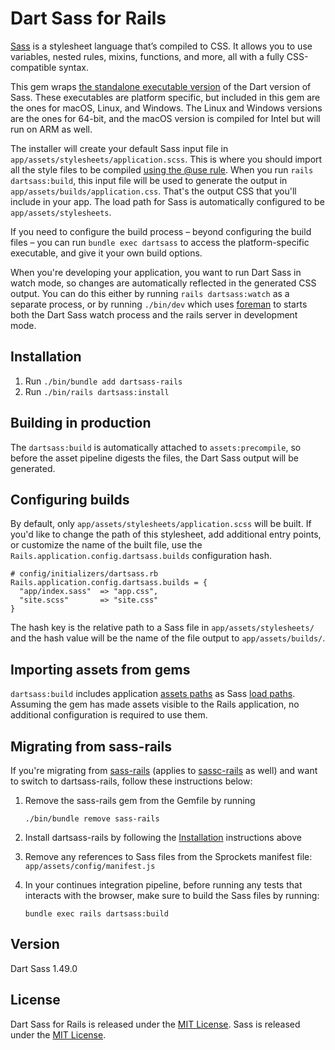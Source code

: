 # Dart Sass for Rails

[Sass](https://sass-lang.com) is a stylesheet language that’s compiled to CSS. It allows you to use variables, nested rules, mixins, functions, and more, all with a fully CSS-compatible syntax.

This gem wraps [the standalone executable version](https://github.com/sass/dart-sass/releases) of the Dart version of Sass. These executables are platform specific, but included in this gem are the ones for macOS, Linux, and Windows. The Linux and Windows versions are the ones for 64-bit, and the macOS version is compiled for Intel but will run on ARM as well.

The installer will create your default Sass input file in `app/assets/stylesheets/application.scss`. This is where you should import all the style files to be compiled [using the @use rule](https://sass-lang.com/documentation/at-rules/use). When you run `rails dartsass:build`, this input file will be used to generate the output in `app/assets/builds/application.css`. That's the output CSS that you'll include in your app. The load path for Sass is automatically configured to be `app/assets/stylesheets`.

If you need to configure the build process – beyond configuring the build files – you can run `bundle exec dartsass` to access the platform-specific executable, and give it your own build options.

When you're developing your application, you want to run Dart Sass in watch mode, so changes are automatically reflected in the generated CSS output. You can do this either by running `rails dartsass:watch` as a separate process, or by running `./bin/dev` which uses [foreman](https://github.com/ddollar/foreman) to starts both the Dart Sass watch process and the rails server in development mode.


## Installation

1. Run `./bin/bundle add dartsass-rails`
2. Run `./bin/rails dartsass:install`

## Building in production

The `dartsass:build` is automatically attached to `assets:precompile`, so before the asset pipeline digests the files, the Dart Sass output will be generated.

## Configuring builds

By default, only `app/assets/stylesheets/application.scss` will be built. If you'd like to change the path of this stylesheet, add additional entry points, or customize the name of the built file, use the `Rails.application.config.dartsass.builds` configuration hash.


```
# config/initializers/dartsass.rb
Rails.application.config.dartsass.builds = {
  "app/index.sass"  => "app.css",
  "site.scss"       => "site.css"
}
```

The hash key is the relative path to a Sass file in `app/assets/stylesheets/` and the hash value will be the name of the file output to `app/assets/builds/`.

## Importing assets from gems
`dartsass:build` includes application [assets paths](https://guides.rubyonrails.org/asset_pipeline.html#search-paths) as Sass [load paths](https://sass-lang.com/documentation/at-rules/use#load-paths). Assuming the gem has made assets visible to the Rails application, no additional configuration is required to use them.

## Migrating from sass-rails

If you're migrating from [sass-rails](https://github.com/rails/sass-rails)
(applies to [sassc-rails](https://github.com/sass/sassc-rails) as well)
and want to switch to dartsass-rails, follow these instructions below:

1. Remove the sass-rails gem from the Gemfile by running

    ```
    ./bin/bundle remove sass-rails
    ```

1. Install dartsass-rails by following the
    [Installation](#installation) instructions above

1. Remove any references to Sass files from the Sprockets manifest file:
    `app/assets/config/manifest.js`

1. In your continues integration pipeline, before running any tests that
    interacts with the browser, make sure to build the Sass files by running:

    ```
    bundle exec rails dartsass:build
    ```

## Version

Dart Sass 1.49.0


## License

Dart Sass for Rails is released under the [MIT License](https://opensource.org/licenses/MIT).
Sass is released under the [MIT License](https://opensource.org/licenses/MIT).
